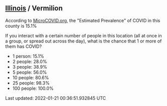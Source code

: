 
## [Illinois](/united-states/illinois) / Vermilion

According to [MicroCOVID.org](http://microcovid.org),
the "Estimated Prevalence" of COVID in this county is 15.1%

If you interact with a certain number of people in this location
(all at once in a group, or spread out across the day), what is the chance that
1 or more of them has COVID?

- 1 person: 15.1%
- 2 people: 28.0%
- 3 people: 38.9%
- 5 people: 56.0%
- 10 people: 80.6%
- 25 people: 98.3%
- 100 people: 100.0%

Last updated: 2022-01-21 00:36:51.932845 UTC
